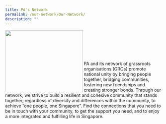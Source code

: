 ```yaml
---
title: PA's Network
permalink: /our-network/Our-Network/
description: ""
---
```

<img style="height:200px;width:250px"  align="left" src="/images/Our%20Network/Community%20Club/MacPherson%20CC%20Photograph.jpg"><br><br><br><br><br>

PA and its network of grassroots organisations (GROs) promote national unity by bringing people together, bridging communities, fostering new friendships and creating stronger bonds. Through our network, we strive to build a resilient and cohesive community that stands together, regardless of diversity and differences within the community, to achieve “one people, one Singapore”. Find the connections that you need to be in touch with your community, to get the support you need, and to enjoy a more integrated and fulfilling life in Singapore.


